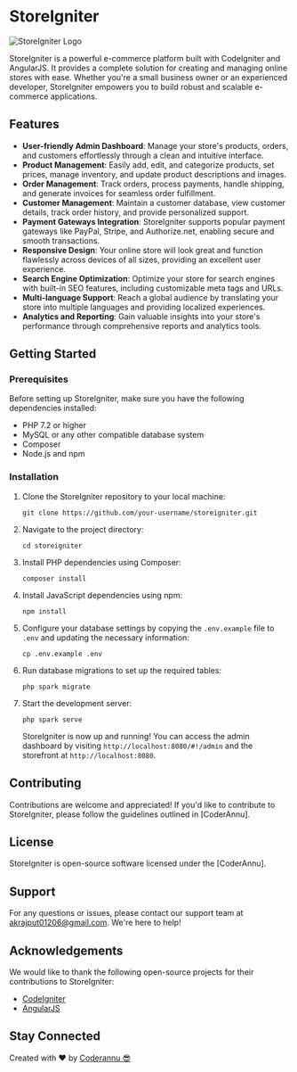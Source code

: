 # StoreIgniter

![StoreIgniter Logo](logo.png)

StoreIgniter is a powerful e-commerce platform built with CodeIgniter and AngularJS. It provides a complete solution for creating and managing online stores with ease. Whether you're a small business owner or an experienced developer, StoreIgniter empowers you to build robust and scalable e-commerce applications.

## Features

- **User-friendly Admin Dashboard**: Manage your store's products, orders, and customers effortlessly through a clean and intuitive interface.
- **Product Management**: Easily add, edit, and categorize products, set prices, manage inventory, and update product descriptions and images.
- **Order Management**: Track orders, process payments, handle shipping, and generate invoices for seamless order fulfillment.
- **Customer Management**: Maintain a customer database, view customer details, track order history, and provide personalized support.
- **Payment Gateways Integration**: StoreIgniter supports popular payment gateways like PayPal, Stripe, and Authorize.net, enabling secure and smooth transactions.
- **Responsive Design**: Your online store will look great and function flawlessly across devices of all sizes, providing an excellent user experience.
- **Search Engine Optimization**: Optimize your store for search engines with built-in SEO features, including customizable meta tags and URLs.
- **Multi-language Support**: Reach a global audience by translating your store into multiple languages and providing localized experiences.
- **Analytics and Reporting**: Gain valuable insights into your store's performance through comprehensive reports and analytics tools.

## Getting Started

### Prerequisites

Before setting up StoreIgniter, make sure you have the following dependencies installed:

- PHP 7.2 or higher
- MySQL or any other compatible database system
- Composer
- Node.js and npm

### Installation

1. Clone the StoreIgniter repository to your local machine:

   ```shell
   git clone https://github.com/your-username/storeigniter.git
   ```

2. Navigate to the project directory:

   ```shell
   cd storeigniter
   ```

3. Install PHP dependencies using Composer:

   ```shell
   composer install
   ```

4. Install JavaScript dependencies using npm:

   ```shell
   npm install
   ```

5. Configure your database settings by copying the `.env.example` file to `.env` and updating the necessary information:

   ```shell
   cp .env.example .env
   ```

6. Run database migrations to set up the required tables:

   ```shell
   php spark migrate
   ```

7. Start the development server:

   ```shell
   php spark serve
   ```

   StoreIgniter is now up and running! You can access the admin dashboard by visiting `http://localhost:8080/#!/admin` and the storefront at `http://localhost:8080`.

## Contributing

Contributions are welcome and appreciated! If you'd like to contribute to StoreIgniter, please follow the guidelines outlined in [CoderAnnu].

## License

StoreIgniter is open-source software licensed under the [CoderAnnu].

## Support

For any questions or issues, please contact our support team at akrajput01206@gmail.com. We're here to help!

## Acknowledgements

We would like to thank the following open-source projects for their contributions to StoreIgniter:

- [CodeIgniter](https://codeigniter.com)
- [AngularJS](https://angularjs.org)

## Stay Connected
<p class="text-center text-md-end">Created with ❤️ by <a href="https://github.com/CoderAnnu/" class="text-black" target="_blank">Coderannu 😎 </a></p>
